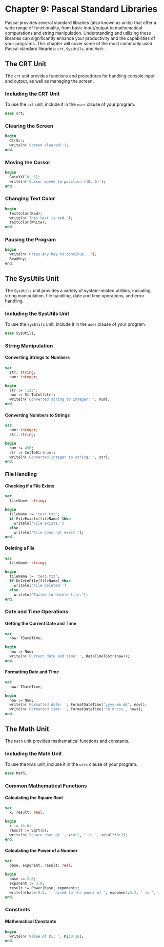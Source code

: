 # Chapter 9: Pascal Standard Libraries

Pascal provides several standard libraries (also known as units) that offer a wide range of functionality, from basic input/output to mathematical computations and string manipulation. Understanding and utilizing these libraries can significantly enhance your productivity and the capabilities of your programs. This chapter will cover some of the most commonly used Pascal standard libraries: `crt`, `SysUtils`, and `Math`.

## The CRT Unit

The `crt` unit provides functions and procedures for handling console input and output, as well as managing the screen.

### Including the CRT Unit

To use the `crt` unit, include it in the `uses` clause of your program.

```pascal
uses crt;
```

### Clearing the Screen

```pascal
begin
  ClrScr;
  writeln('Screen cleared!');
end.
```

### Moving the Cursor

```pascal
begin
  GotoXY(10, 5);
  writeln('Cursor moved to position (10, 5)');
end.
```

### Changing Text Color

```pascal
begin
  TextColor(Red);
  writeln('This text is red.');
  TextColor(White);
end.
```

### Pausing the Program

```pascal
begin
  writeln('Press any key to continue...');
  ReadKey;
end.
```

## The SysUtils Unit

The `SysUtils` unit provides a variety of system-related utilities, including string manipulation, file handling, date and time operations, and error handling.

### Including the SysUtils Unit

To use the `SysUtils` unit, include it in the `uses` clause of your program.

```pascal
uses SysUtils;
```

### String Manipulation

#### Converting Strings to Numbers

```pascal
var
  str: string;
  num: integer;

begin
  str := '123';
  num := StrToInt(str);
  writeln('Converted string to integer: ', num);
end.
```

#### Converting Numbers to Strings

```pascal
var
  num: integer;
  str: string;

begin
  num := 456;
  str := IntToStr(num);
  writeln('Converted integer to string: ', str);
end.
```

### File Handling

#### Checking if a File Exists

```pascal
var
  fileName: string;

begin
  fileName := 'test.txt';
  if FileExists(fileName) then
    writeln('File exists.')
  else
    writeln('File does not exist.');
end.
```

#### Deleting a File

```pascal
var
  fileName: string;

begin
  fileName := 'test.txt';
  if DeleteFile(fileName) then
    writeln('File deleted.')
  else
    writeln('Failed to delete file.');
end.
```

### Date and Time Operations

#### Getting the Current Date and Time

```pascal
var
  now: TDateTime;

begin
  now := Now;
  writeln('Current date and time: ', DateTimeToStr(now));
end.
```

#### Formatting Date and Time

```pascal
var
  now: TDateTime;

begin
  now := Now;
  writeln('Formatted date: ', FormatDateTime('yyyy-mm-dd', now));
  writeln('Formatted time: ', FormatDateTime('hh:nn:ss', now));
end.
```

## The Math Unit

The `Math` unit provides mathematical functions and constants.

### Including the Math Unit

To use the `Math` unit, include it in the `uses` clause of your program.

```pascal
uses Math;
```

### Common Mathematical Functions

#### Calculating the Square Root

```pascal
var
  x, result: real;

begin
  x := 16.0;
  result := Sqrt(x);
  writeln('Square root of ', x:0:2, ' is ', result:0:2);
end.
```

#### Calculating the Power of a Number

```pascal
var
  base, exponent, result: real;

begin
  base := 2.0;
  exponent := 3.0;
  result := Power(base, exponent);
  writeln(base:0:2, ' raised to the power of ', exponent:0:2, ' is ', result:0:2);
end.
```

### Constants

#### Mathematical Constants

```pascal
begin
  writeln('Value of Pi: ', Pi:0:10);
end.
```
